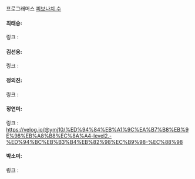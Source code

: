 프로그래머스 [피보나치 수](https://school.programmers.co.kr/learn/courses/30/lessons/12945)<br>

#### 최태승: 
링크 : 

#### 김선웅: 
링크 : 

#### 정의진: 
링크 : 

#### 정연미: 
링크 : https://velog.io/@ymj10/%ED%94%84%EB%A1%9C%EA%B7%B8%EB%9E%98%EB%A8%B8%EC%8A%A4-level2.-%ED%94%BC%EB%B3%B4%EB%82%98%EC%B9%98-%EC%88%98

#### 박소미: 
링크 : 
